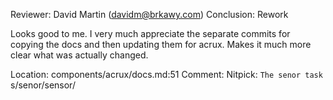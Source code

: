 Reviewer: David Martin (davidm@brkawy.com)
Conclusion: Rework

Looks good to me. I very much appreciate the separate commits for copying the
docs and then updating them for acrux. Makes it much more clear what was actually
changed.

Location: components/acrux/docs.md:51
Comment:
    Nitpick:
    `The senor task`
    s/senor/sensor/
